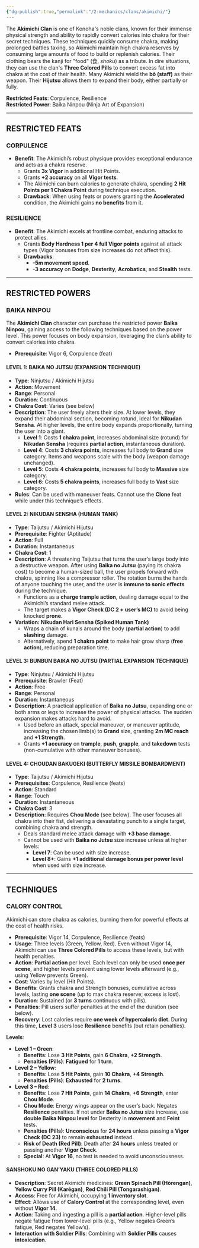 ```yaml
---
{"dg-publish":true,"permalink":"/2-mechanics/clans/akimichi/"}
---
```


The **Akimichi Clan** is one of Konoha's noble clans, known for their immense physical strength and ability to rapidly convert calories into chakra for their secret techniques. These techniques quickly consume chakra, making prolonged battles taxing, so Akimichi maintain high chakra reserves by consuming large amounts of food to build or replenish calories. Their clothing bears the kanji for "food" (食, _shoku_) as a tribute. In dire situations, they can use the clan's **Three Colored Pills** to convert excess fat into chakra at the cost of their health. Many Akimichi wield the **bō (staff)** as their weapon. Their **Hijutsu** allows them to expand their body, either partially or fully.

**Restricted Feats**: Corpulence, Resilience  
**Restricted Power**: Baika Ninpou (Ninja Art of Expansion)

---
## RESTRICTED FEATS

### CORPULENCE

- **Benefit**: The Akimichi’s robust physique provides exceptional endurance and acts as a chakra reserve.
    - Grants **3x Vigor** in additional Hit Points.
    - Grants **+2 accuracy** on all **Vigor tests**.
    - The Akimichi can burn calories to generate chakra, spending **2 Hit Points per 1 Chakra Point** during technique execution.
    - **Drawback**: When using feats or powers granting the **Accelerated** condition, the Akimichi gains **no benefits** from it.

### RESILIENCE

- **Benefit**: The Akimichi excels at frontline combat, enduring attacks to protect allies.
    - Grants **Body Hardness 1 per 4 full Vigor points** against all attack types (Vigor bonuses from size increases do not affect this).
    - **Drawbacks**:
        - **-5m movement speed**.
        - **-3 accuracy** on **Dodge**, **Dexterity**, **Acrobatics**, and **Stealth** tests.

---
## RESTRICTED POWERS

### BAIKA NINPOU

The **Akimichi Clan** character can purchase the restricted power **Baika Ninpou**, gaining access to the following techniques based on the power level. This power focuses on body expansion, leveraging the clan’s ability to convert calories into chakra.

- **Prerequisite**: Vigor 6, Corpulence (feat)


#### LEVEL 1: BAIKA NO JUTSU (EXPANSION TECHNIQUE)

- **Type**: Ninjutsu / Akimichi Hijutsu
- **Action**: Movement
- **Range**: Personal
- **Duration**: Continuous
- **Chakra Cost**: Varies (see below)
- **Description**: The user freely alters their size. At lower levels, they expand their abdominal section, becoming rotund, ideal for **Nikudan Sensha**. At higher levels, the entire body expands proportionally, turning the user into a giant.
    - **Level 1**: Costs **1 chakra point**, increases abdominal size (rotund) for **Nikudan Sensha** (requires **partial action**, instantaneous duration).
    - **Level 4**: Costs **3 chakra points**, increases full body to **Grand** size category. Items and weapons scale with the body (weapon damage unchanged).
    - **Level 5**: Costs **4 chakra points**, increases full body to **Massive** size category.
    - **Level 6**: Costs **5 chakra points**, increases full body to **Vast** size category.
- **Rules**: Can be used with maneuver feats. Cannot use the **Clone** feat while under this technique’s effects.


#### LEVEL 2: NIKUDAN SENSHA (HUMAN TANK)

- **Type**: Taijutsu / Akimichi Hijutsu
- **Prerequisite**: Fighter (Aptitude)
- **Action**: Full
- **Duration**: Instantaneous
- **Chakra Cost**: 1
- **Description**: A threatening Taijutsu that turns the user’s large body into a destructive weapon. After using **Baika no Jutsu** (paying its chakra cost) to become a human-sized ball, the user propels forward with chakra, spinning like a compressor roller. The rotation burns the hands of anyone touching the user, and the user is **immune to sonic effects** during the technique.
    - Functions as a **charge trample action**, dealing damage equal to the Akimichi’s standard melee attack.
    - The target makes a **Vigor Check (DC 2 + user’s MC)** to avoid being knocked **prone**.
- **Variation: Nikudan Hari Sensha (Spiked Human Tank)**
    - Wraps a chain of kunais around the body (**partial action**) to add **slashing** damage.
    - Alternatively, spend **1 chakra point** to make hair grow sharp (**free action**), reducing preparation time.


#### LEVEL 3: BUNBUN BAIKA NO JUTSU (PARTIAL EXPANSION TECHNIQUE)

- **Type**: Ninjutsu / Akimichi Hijutsu
- **Prerequisite**: Brawler (Feat)
- **Action**: Free
- **Range**: Personal
- **Duration**: Instantaneous
- **Description**: A practical application of **Baika no Jutsu**, expanding one or both arms or legs to increase the power of physical attacks. The sudden expansion makes attacks hard to avoid.
    - Used before an attack, special maneuver, or maneuver aptitude, increasing the chosen limb(s) to **Grand** size, granting **2m MC reach** and **+1 Strength**.
    - Grants **+1 accuracy** on **trample**, **push**, **grapple**, and **takedown** tests (non-cumulative with other maneuver bonuses).


#### LEVEL 4: CHOUDAN BAKUGEKI (BUTTERFLY MISSILE BOMBARDMENT)

- **Type**: Taijutsu / Akimichi Hijutsu
- **Prerequisites**: Corpulence, Resilience (feats)
- **Action**: Standard
- **Range**: Touch
- **Duration**: Instantaneous
- **Chakra Cost**: 3
- **Description**: Requires **Chou Mode** (see below). The user focuses all chakra into their fist, delivering a devastating punch to a single target, combining chakra and strength.
    - Deals standard melee attack damage with **+3 base damage**.
    - Cannot be used with **Baika no Jutsu** size increase unless at higher levels:
        - **Level 7**: Can be used with size increase.
        - **Level 8+**: Gains **+1 additional damage bonus per power level** when used with size increase.

---
## TECHNIQUES

### CALORY CONTROL

Akimichi can store chakra as calories, burning them for powerful effects at the cost of health risks.

- **Prerequisite**: Vigor 14, Corpulence, Resilience (feats)
- **Usage**: Three levels (Green, Yellow, Red). Even without Vigor 14, Akimichi can use **Three Colored Pills** to access these levels, but with health penalties.
- **Action**: **Partial action** per level. Each level can only be used **once per scene**, and higher levels prevent using lower levels afterward (e.g., using Yellow prevents Green).
- **Cost**: Varies by level (Hit Points).
- **Benefits**: Grants chakra and Strength bonuses, cumulative across levels, lasting **one scene** (up to max chakra reserve; excess is lost).
- **Duration**: Sustained (or **3 turns** continuous with pills).
- **Penalties**: Pill users suffer penalties at the end of the duration (see below).
- **Recovery**: Lost calories require **one week of hypercaloric diet**. During this time, **Level 3** users lose **Resilience** benefits (but retain penalties).

**Levels**:

- **Level 1 – Green**:
    - **Benefits**: Lose **3 Hit Points**, gain **6 Chakra**, **+2 Strength**.
    - **Penalties (Pills)**: **Fatigued** for **1 turn**.
- **Level 2 – Yellow**:
    - **Benefits**: Lose **5 Hit Points**, gain **10 Chakra**, **+4 Strength**.
    - **Penalties (Pills)**: **Exhausted** for **2 turns**.
- **Level 3 – Red**:
    - **Benefits**: Lose **7 Hit Points**, gain **14 Chakra**, **+6 Strength**, enter **Chou Mode**.
    - **Chou Mode**: Energy wings appear on the user’s back. Negates **Resilience** penalties. If not under **Baika no Jutsu** size increase, use **double Baika Ninpou level** for Dexterity in **movement** and **Feint** tests.
    - **Penalties (Pills)**: **Unconscious** for **24 hours** unless passing a **Vigor Check (DC 23)** to remain **exhausted** instead.
    - **Risk of Death (Red Pill)**: Death after **24 hours** unless treated or passing another **Vigor Check**.
    - **Special**: At **Vigor 16**, no test is needed to avoid unconsciousness.

#### SANSHOKU NO GAN’YAKU (THREE COLORED PILLS)

- **Description**: Secret Akimichi medicines: **Green Spinach Pill (Hōrengan)**, **Yellow Curry Pill (Karēgan)**, **Red Chili Pill (Tongarashigan)**.
- **Access**: Free for Akimichi, occupying **1 inventory slot**.
- **Effect**: Allows use of **Calory Control** at the corresponding level, even without **Vigor 14**.
- **Action**: Taking and ingesting a pill is a **partial action**. Higher-level pills negate fatigue from lower-level pills (e.g., Yellow negates Green’s fatigue, Red negates Yellow’s).
- **Interaction with Soldier Pills**: Combining with **Soldier Pills** causes **intoxication**.